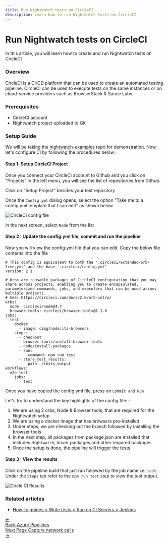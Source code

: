 ```yaml
---
title: Run Nightwatch tests on CircleCI
description: Learn how to run Nightwatch tests on CircleCI
---
```


<div class="page-header"><h1>Run Nightwatch tests on CircleCI</h1></div>

In this article, you will learn how to create and run Nightwatch tests on CircleCI

### Overview

CircleCI is a CI/CD platform that can be used to create an automated testing pipeline. CircleCI can be used to execute tests on the same instances or on cloud-service providers such as BrowserStack & Sauce Labs.

### Prerequisites
- CircleCI account
- Nightwatch project uploaded to Git


### Setup Guide
We will be taking the [nightwatch-examples](https://github.com/nightwatchjs/nightwatch-examples) repo for demonstration. Now, let's configure CI by following the procedures below :


#### Step 1:  Setup CircleCI Project

Once you connect your CircleCI account to Github and you click on "Projects" in the left menu, you will see the list of repositories from Github.

Click on "Setup Project" besides your test repository

Once the `Config.yml` dialog opens, select the option "Take me to a config.yml template that I can edit" as shown below

![CircleCI config file](https://user-images.githubusercontent.com/1677755/189828701-e0aff507-c61f-4e58-ad28-efdc99dea61f.png)


In the next screen, select `Node` from the list

#### Step 2 : Update the config.yml file, commit and run the pipeline
Now you will view the config.yml file that you can edit. Copy the below file contents into the file

<pre><code class="yml"># This config is equivalent to both the '.circleci/extended/orb-free.yml' and the base '.circleci/config.yml'
version: 2.1

# Orbs are reusable packages of CircleCI configuration that you may share across projects, enabling you to create encapsulated, parameterized commands, jobs, and executors that can be used across multiple projects.
# See: https://circleci.com/docs/2.0/orb-intro/
orbs:
  node: circleci/node@4.7
  browser-tools: circleci/browser-tools@1.1.0
jobs:
  test:
    docker:
      - image: cimg/node:lts-browsers
    steps:
      - checkout
      - browser-tools/install-browser-tools
      - node/install-packages
      - run:
          command: npm run test
      - store_test_results:
          path: /tests_output
workflows:
  e2e-test:
    jobs:
      - test
</code></pre>

Once you have copied the config.yml file, press on `Commit and Run`

Let's try to understand the key highlights of the config file: -
1. We are using 2 orbs, Node & Browser tools, that are required for the Nightwatch setup
2. We are using a docker image that has browsers pre-installed
3. Under steps, we are checking out the branch followed by installing the browser tools 
4. In the next step, all packages from package.json are installed that includes `Nightwatch`, driver packages and other required packages
5. Once the setup is done, the pipeline will trigger the tests

#### Step 3 : View the results

Click on the pipeline build that just ran followed by the job name i.e. `test`. Under the `Steps` tab refer to the `npm run test` step to view the test output.

![Circle CI Results](https://user-images.githubusercontent.com/1677755/189831161-c08ee3e0-e1ce-4e92-90be-92c1ab61e02b.png)


### Related articles
- [How-to guides > Write tests > Run on CI Servers > Jenkins ](/guide/ci-integrations/run-nightwatch-on-jenkins.html)

<div class="doc-pagination pt-40">
  <div class="previous">
    <a href="https://nightwatchjs.org/guide/ci-integrations/run-nightwatch-on-azure-pipelines.html">
      <span>←</span>
        <div class="d-flex flex-column">
          <span class="smallT">Back</span>
          <span class="bigT">Azure Pipelines</span>
        </div>
    </a>
  </div>
  <div class="next">
    <a href="https://nightwatchjs.org/guide/network-requests/capture-network-calls.html">
        <div class="d-flex flex-column">
          <span class="smallT">Next Page</span>
          <span class="bigT">Capture network calls</span>
        </div>
        <span>→</span>
    </a>
  </div>
</div>
